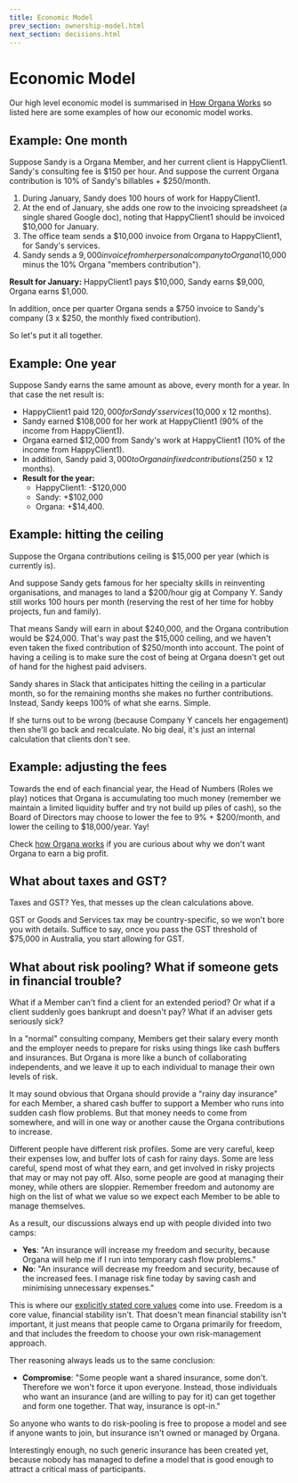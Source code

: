 ```yaml
---
title: Economic Model
prev_section: ownership-model.html
next_section: decisions.html
---
```


Economic Model
==============

Our high level economic model is summarised in [How Organa Works](how-organa-works.html) so listed here are some examples of how our economic model works.

Example: One month
------------------

Suppose Sandy is a Organa Member, and her current client is HappyClient1. Sandy's consulting fee is $150 per hour. And suppose the current Organa contribution is 10% of Sandy's billables + $250/month.

1.  During January, Sandy does 100 hours of work for HappyClient1.
2.  At the end of January, she adds one row to the invoicing spreadsheet (a single shared Google doc), noting that HappyClient1 should be invoiced $10,000 for January.
3.  The office team sends a $10,000 invoice from Organa to HappyClient1, for Sandy's services.
4.  Sandy sends a $9,000 invoice from her personal company to Organa ($10,000 minus the 10% Organa "members contribution").

**Result for January:**
HappyClient1 pays $10,000, Sandy earns $9,000, Organa earns $1,000.

In addition, once per quarter Organa sends a $750 invoice to Sandy's company (3 x $250, the monthly fixed contribution).

So let's put it all together.

Example: One year
-----------------

Suppose Sandy earns the same amount as above, every month for a year. In that case the net result is:

-   HappyClient1 paid $120,000 for Sandy's services ($10,000 x 12 months).
-   Sandy earned $108,000 for her work at HappyClient1 (90% of the income from HappyClient1).
-   Organa earned $12,000 from Sandy's work at HappyClient1 (10% of the income from HappyClient1).
-   In addition, Sandy paid $3,000 to Organa in fixed contributions ($250 x 12 months).
-   **Result for the year:**
    -   HappyClient1: -$120,000
    -   Sandy: +$102,000
    -   Organa: +$14,400.

Example: hitting the ceiling
----------------------------

Suppose the Organa contributions ceiling is $15,000 per year (which is currently is). 

And suppose Sandy gets famous for her specialty skills in reinventing organisations, and manages to land a $200/hour gig at Company Y. Sandy still works 100 hours per month (reserving the rest of her time for hobby projects, fun and family).

That means Sandy will earn in about $240,000, and the Organa contribution would be $24,000. That's way past the $15,000 ceiling, and we haven't even taken the fixed contribution of $250/month into account. The point of having a ceiling is to make sure the cost of being at Organa doesn't get out of hand for the highest paid advisers.

Sandy shares in Slack that anticipates hitting the ceiling in a particular month, so for the remaining months she makes no further contributions. Instead, Sandy keeps 100% of what she earns. Simple.

If she turns out to be wrong (because Company Y cancels her engagement) then she'll go back and recalculate. No big deal, it's just an internal calculation that clients don't see.

Example: adjusting the fees
---------------------------

Towards the end of each financial year, the Head of Numbers (Roles we play) notices that Organa is accumulating too much money (remember we maintain a limited liquidity buffer and try not build up piles of cash), so the Board of Directors may choose to lower the fee to 9% + $200/month, and lower the ceiling to $18,000/year. Yay!

Check [how Organa works](how-organa-works.html) if you are curious about why we don't want Organa to earn a big profit.

What about taxes and GST?
-------------------------

Taxes and GST? Yes, that messes up the clean calculations above.

GST or Goods and Services tax may be country-specific, so we won't bore you with details. Suffice to say, once you pass the GST threshold of $75,000 in Australia, you start allowing for GST. 

What about risk pooling? What if someone gets in financial trouble?
-------------------------------------------------

What if a Member can't find a client for an extended period? Or what if a client suddenly goes bankrupt and doesn't pay? What if an adviser gets seriously sick?

In a "normal" consulting company, Members get their salary every month and the employer needs to prepare for risks using things like cash buffers and insurances. But Organa is more like a bunch of collaborating independents, and we leave it up to each individual to manage their own levels of risk.

It may sound obvious that Organa should provide a "rainy day insurance" for each Member, a shared cash buffer to support a Member who runs into sudden cash flow problems. But that money needs to come from somewhere, and will in one way or another cause the Organa contributions to increase.

Different people have different risk profiles. Some are very careful, keep their expenses low, and buffer lots of cash for rainy days. Some are less careful, spend most of what they earn, and get involved in risky projects that may or may not pay off. Also, some people are good at managing their money, while others are sloppier. Remember freedom and autonomy are high on the list of what we value so we expect each Member to be able to manage themselves.

As a result, our discussions always end up with people divided into two camps:

-   **Yes**: "An insurance will increase my freedom and security, because Organa will help me if I run into temporary cash flow problems."
-   **No**: "An insurance will decrease my freedom and security, because of the increased fees. I manage risk fine today by saving cash and minimising unnecessary expenses."

This is where our [explicitly stated core values](what-is-organa.html) come into use. Freedom is a core value, financial stability isn't. That doesn't mean financial stability isn't important, it just means that people came to Organa primarily for freedom, and that includes the freedom to choose your own risk-management approach.

Ther reasoning always leads us to the same conclusion:

-   **Compromise**: "Some people want a shared insurance, some don't. Therefore we won't force it upon everyone. Instead, those individuals who want an insurance (and are willing to pay for it) can get together and form one together. That way, insurance is opt-in."

So anyone who wants to do risk-pooling is free to propose a model and see if anyone wants to join, but insurance isn't owned or managed by Organa. 

Interestingly enough, no such generic insurance has been created yet, because nobody has managed to define a model that is good enough to attract a critical mass of participants.
